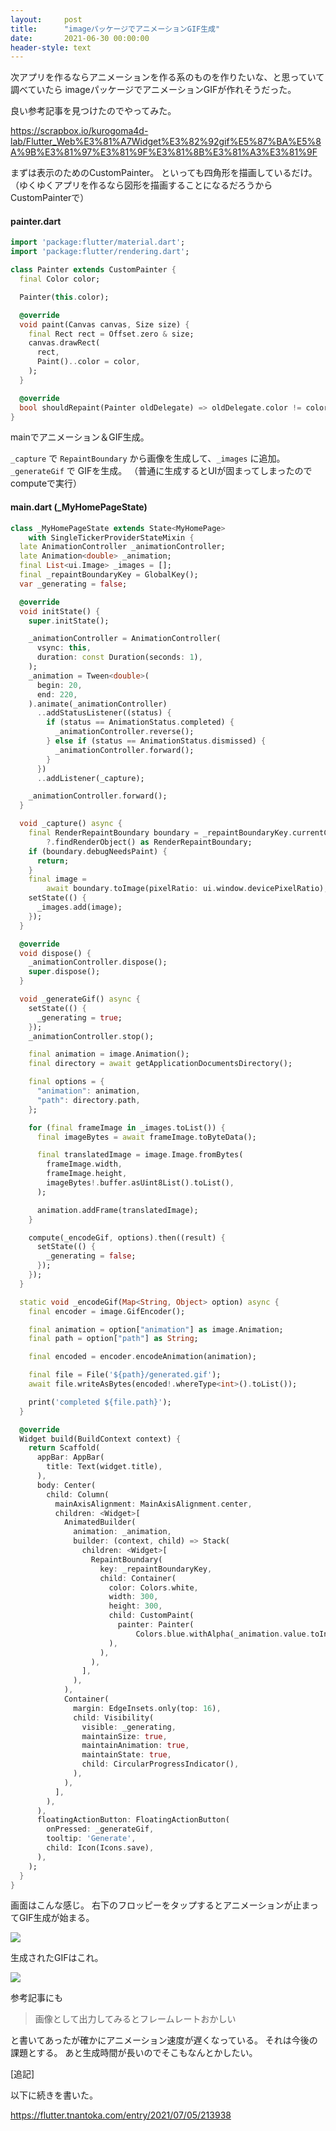 ```yaml
---
layout:     post
title:      "imageパッケージでアニメーションGIF生成"
date:       2021-06-30 00:00:00
header-style: text
---
```

次アプリを作るならアニメーションを作る系のものを作りたいな、と思っていて調べていたら
imageパッケージでアニメーションGIFが作れそうだった。

良い参考記事を見つけたのでやってみた。

<https://scrapbox.io/kurogoma4d-lab/Flutter_Web%E3%81%A7Widget%E3%82%92gif%E5%87%BA%E5%8A%9B%E3%81%97%E3%81%9F%E3%81%8B%E3%81%A3%E3%81%9F>

まずは表示のためのCustomPainter。
といっても四角形を描画しているだけ。
（ゆくゆくアプリを作るなら図形を描画することになるだろうからCustomPainterで）

#### painter.dart

```dart
import 'package:flutter/material.dart';
import 'package:flutter/rendering.dart';

class Painter extends CustomPainter {
  final Color color;

  Painter(this.color);

  @override
  void paint(Canvas canvas, Size size) {
    final Rect rect = Offset.zero & size;
    canvas.drawRect(
      rect,
      Paint()..color = color,
    );
  }

  @override
  bool shouldRepaint(Painter oldDelegate) => oldDelegate.color != color;
}
```

mainでアニメーション＆GIF生成。

`_capture` で `RepaintBoundary` から画像を生成して、`_images` に追加。
`_generateGif` で GIFを生成。
（普通に生成するとUIが固まってしまったのでcomputeで実行）

#### main.dart (_MyHomePageState)

```dart
class _MyHomePageState extends State<MyHomePage>
    with SingleTickerProviderStateMixin {
  late AnimationController _animationController;
  late Animation<double> _animation;
  final List<ui.Image> _images = [];
  final _repaintBoundaryKey = GlobalKey();
  var _generating = false;

  @override
  void initState() {
    super.initState();

    _animationController = AnimationController(
      vsync: this,
      duration: const Duration(seconds: 1),
    );
    _animation = Tween<double>(
      begin: 20,
      end: 220,
    ).animate(_animationController)
      ..addStatusListener((status) {
        if (status == AnimationStatus.completed) {
          _animationController.reverse();
        } else if (status == AnimationStatus.dismissed) {
          _animationController.forward();
        }
      })
      ..addListener(_capture);

    _animationController.forward();
  }

  void _capture() async {
    final RenderRepaintBoundary boundary = _repaintBoundaryKey.currentContext
        ?.findRenderObject() as RenderRepaintBoundary;
    if (boundary.debugNeedsPaint) {
      return;
    }
    final image =
        await boundary.toImage(pixelRatio: ui.window.devicePixelRatio);
    setState(() {
      _images.add(image);
    });
  }

  @override
  void dispose() {
    _animationController.dispose();
    super.dispose();
  }

  void _generateGif() async {
    setState(() {
      _generating = true;
    });
    _animationController.stop();

    final animation = image.Animation();
    final directory = await getApplicationDocumentsDirectory();

    final options = {
      "animation": animation,
      "path": directory.path,
    };

    for (final frameImage in _images.toList()) {
      final imageBytes = await frameImage.toByteData();

      final translatedImage = image.Image.fromBytes(
        frameImage.width,
        frameImage.height,
        imageBytes!.buffer.asUint8List().toList(),
      );

      animation.addFrame(translatedImage);
    }

    compute(_encodeGif, options).then((result) {
      setState(() {
        _generating = false;
      });
    });
  }

  static void _encodeGif(Map<String, Object> option) async {
    final encoder = image.GifEncoder();

    final animation = option["animation"] as image.Animation;
    final path = option["path"] as String;

    final encoded = encoder.encodeAnimation(animation);

    final file = File('${path}/generated.gif');
    await file.writeAsBytes(encoded!.whereType<int>().toList());

    print('completed ${file.path}');
  }

  @override
  Widget build(BuildContext context) {
    return Scaffold(
      appBar: AppBar(
        title: Text(widget.title),
      ),
      body: Center(
        child: Column(
          mainAxisAlignment: MainAxisAlignment.center,
          children: <Widget>[
            AnimatedBuilder(
              animation: _animation,
              builder: (context, child) => Stack(
                children: <Widget>[
                  RepaintBoundary(
                    key: _repaintBoundaryKey,
                    child: Container(
                      color: Colors.white,
                      width: 300,
                      height: 300,
                      child: CustomPaint(
                        painter: Painter(
                            Colors.blue.withAlpha(_animation.value.toInt())),
                      ),
                    ),
                  ),
                ],
              ),
            ),
            Container(
              margin: EdgeInsets.only(top: 16),
              child: Visibility(
                visible: _generating,
                maintainSize: true,
                maintainAnimation: true,
                maintainState: true,
                child: CircularProgressIndicator(),
              ),
            ),
          ],
        ),
      ),
      floatingActionButton: FloatingActionButton(
        onPressed: _generateGif,
        tooltip: 'Generate',
        child: Icon(Icons.save),
      ),
    );
  }
}
```

画面はこんな感じ。
右下のフロッピーをタップするとアニメーションが止まってGIF生成が始まる。

![](/img/in-post/20210630225845.png)


生成されたGIFはこれ。

![](/img/in-post/20210630225858.gif)


参考記事にも

> 画像として出力してみるとフレームレートおかしい

と書いてあったが確かにアニメーション速度が遅くなっている。
それは今後の課題とする。
あと生成時間が長いのでそこもなんとかしたい。

[追記]

以下に続きを書いた。

<https://flutter.tnantoka.com/entry/2021/07/05/213938>




